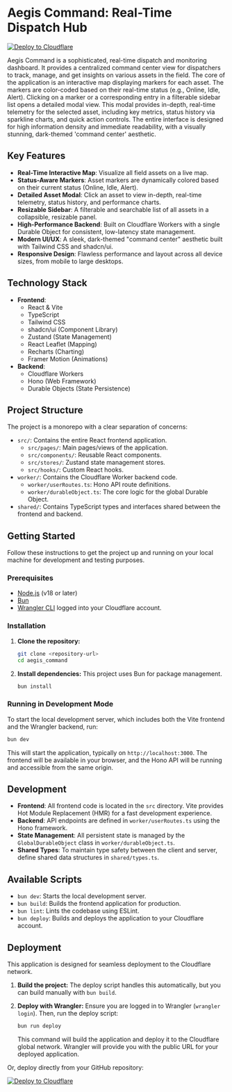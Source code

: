 # Aegis Command: Real-Time Dispatch Hub

[![Deploy to Cloudflare](https://deploy.workers.cloudflare.com/button)](https://deploy.workers.cloudflare.com/?url=https://github.com/Pauolosavery/generated-app-20250930-205302)

Aegis Command is a sophisticated, real-time dispatch and monitoring dashboard. It provides a centralized command center view for dispatchers to track, manage, and get insights on various assets in the field. The core of the application is an interactive map displaying markers for each asset. The markers are color-coded based on their real-time status (e.g., Online, Idle, Alert). Clicking on a marker or a corresponding entry in a filterable sidebar list opens a detailed modal view. This modal provides in-depth, real-time telemetry for the selected asset, including key metrics, status history via sparkline charts, and quick action controls. The entire interface is designed for high information density and immediate readability, with a visually stunning, dark-themed 'command center' aesthetic.

## Key Features

-   **Real-Time Interactive Map**: Visualize all field assets on a live map.
-   **Status-Aware Markers**: Asset markers are dynamically colored based on their current status (Online, Idle, Alert).
-   **Detailed Asset Modal**: Click an asset to view in-depth, real-time telemetry, status history, and performance charts.
-   **Resizable Sidebar**: A filterable and searchable list of all assets in a collapsible, resizable panel.
-   **High-Performance Backend**: Built on Cloudflare Workers with a single Durable Object for consistent, low-latency state management.
-   **Modern UI/UX**: A sleek, dark-themed "command center" aesthetic built with Tailwind CSS and shadcn/ui.
-   **Responsive Design**: Flawless performance and layout across all device sizes, from mobile to large desktops.

## Technology Stack

-   **Frontend**:
    -   React & Vite
    -   TypeScript
    -   Tailwind CSS
    -   shadcn/ui (Component Library)
    -   Zustand (State Management)
    -   React Leaflet (Mapping)
    -   Recharts (Charting)
    -   Framer Motion (Animations)
-   **Backend**:
    -   Cloudflare Workers
    -   Hono (Web Framework)
    -   Durable Objects (State Persistence)

## Project Structure

The project is a monorepo with a clear separation of concerns:

-   `src/`: Contains the entire React frontend application.
    -   `src/pages/`: Main pages/views of the application.
    -   `src/components/`: Reusable React components.
    -   `src/stores/`: Zustand state management stores.
    -   `src/hooks/`: Custom React hooks.
-   `worker/`: Contains the Cloudflare Worker backend code.
    -   `worker/userRoutes.ts`: Hono API route definitions.
    -   `worker/durableObject.ts`: The core logic for the global Durable Object.
-   `shared/`: Contains TypeScript types and interfaces shared between the frontend and backend.

## Getting Started

Follow these instructions to get the project up and running on your local machine for development and testing purposes.

### Prerequisites

-   [Node.js](https://nodejs.org/) (v18 or later)
-   [Bun](https://bun.sh/)
-   [Wrangler CLI](https://developers.cloudflare.com/workers/wrangler/install-and-update/) logged into your Cloudflare account.

### Installation

1.  **Clone the repository:**
    ```bash
    git clone <repository-url>
    cd aegis_command
    ```

2.  **Install dependencies:**
    This project uses Bun for package management.
    ```bash
    bun install
    ```

### Running in Development Mode

To start the local development server, which includes both the Vite frontend and the Wrangler backend, run:

```bash
bun dev
```

This will start the application, typically on `http://localhost:3000`. The frontend will be available in your browser, and the Hono API will be running and accessible from the same origin.

## Development

-   **Frontend**: All frontend code is located in the `src` directory. Vite provides Hot Module Replacement (HMR) for a fast development experience.
-   **Backend**: API endpoints are defined in `worker/userRoutes.ts` using the Hono framework.
-   **State Management**: All persistent state is managed by the `GlobalDurableObject` class in `worker/durableObject.ts`.
-   **Shared Types**: To maintain type safety between the client and server, define shared data structures in `shared/types.ts`.

## Available Scripts

-   `bun dev`: Starts the local development server.
-   `bun build`: Builds the frontend application for production.
-   `bun lint`: Lints the codebase using ESLint.
-   `bun deploy`: Builds and deploys the application to your Cloudflare account.

## Deployment

This application is designed for seamless deployment to the Cloudflare network.

1.  **Build the project:**
    The deploy script handles this automatically, but you can build manually with `bun build`.

2.  **Deploy with Wrangler:**
    Ensure you are logged in to Wrangler (`wrangler login`). Then, run the deploy script:
    ```bash
    bun run deploy
    ```
    This command will build the application and deploy it to the Cloudflare global network. Wrangler will provide you with the public URL for your deployed application.

Or, deploy directly from your GitHub repository:

[![Deploy to Cloudflare](https://deploy.workers.cloudflare.com/button)](https://deploy.workers.cloudflare.com/?url=https://github.com/Pauolosavery/generated-app-20250930-205302)